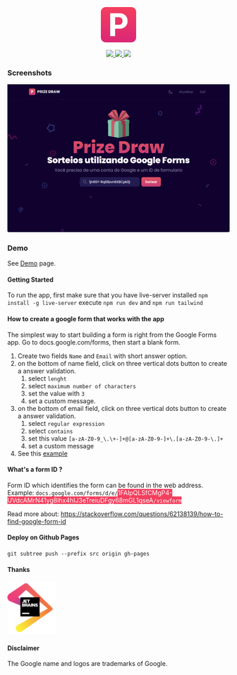<p align="center">
    <img src="src/assets/images/logo.png" width="80">
</p>

<p align="center">
    <a href="https://github.com/osgufers/prize_draw/stargazers">
        <img height= "24" src="https://img.shields.io/github/stars/osgufers/prize_draw?colorA=1e1e28&colorB=fbbf24&style=for-the-badge">
    </a>
    <a href="https://github.com/osgufers/prize_draw/issues">
        <img height= "24" src="https://img.shields.io/github/issues/osgufers/prize_draw?colorA=1e1e28&colorB=db2777&style=for-the-badge">
    </a>
    <a href="https://github.com/osgufers/prize_draw/contributors">
        <img height= "24" src="https://img.shields.io/github/contributors/osgufers/prize_draw?colorA=1e1e28&colorB=34d399&style=for-the-badge">
    </a>
</p>

### Screenshots
![Screenshot - Prize Draw](src/assets/images/preview.png)

### Demo
See [Demo](https://osgufers.github.io/prize_draw) page.

#### Getting Started
To run the app, first make sure that you have live-server installed
`npm install -g live-server` 
execute `npm run dev` and `npm run tailwind`

#### How to create a google form that works with the app
The simplest way to start building a form is right from the Google Forms app. Go to docs.google.com/forms, then start a blank form.
1. Create two fields `Name` and `Email` with short answer option.
2. on the bottom of name field, click on three vertical dots button to create a answer validation.
    1. select `lenght`
    2. select `maximum number of characters` 
    3. set the value with `3`
    4. set a custom message.
3. on the bottom of email field, click on three vertical dots button to create a answer validation.
    1. select `regular expression`
    2. select `contains`
    3. set this value `[a-zA-Z0-9_\.\+-]+@[a-zA-Z0-9-]+\.[a-zA-Z0-9-\.]+`
    4. set a custom message
4. See this [example](https://docs.google.com/forms/d/e/1FAIpQLSfCMgP4-UVdcAMrN41yg8ihx4hIJ3eTreiuDFgy68mGL1qseA/viewform)

#### What's a form ID ?
Form ID which identifies the form can be found in the web address. Example:
`docs.google.com/forms/d/e/`<span style="color:white;background-color:#f43f5e">1FAIpQLSfCMgP4-UVdcAMrN41yg8ihx4hIJ3eTreiuDFgy68mGL1qseA<span>`/viewform`

Read more about: https://stackoverflow.com/questions/62138139/how-to-find-google-form-id
#### Deploy on Github Pages
`git subtree push --prefix src origin gh-pages`

#### Thanks
<a href="https://www.jetbrains.com/?from=thingTalk"><img src="src/assets/images/jetbrains.png" height="120" alt="JetBrains"/></a>

#### Disclaimer
The Google name and logos are trademarks of Google.
